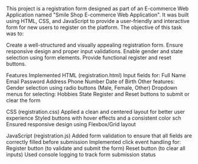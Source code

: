 This project is a registration form designed as part of an E-commerce Web Application named "Smile Shop E-commerce Web Application". It was built using HTML, CSS, and JavaScript to provide a user-friendly and interactive form for new users to register on the platform.
The objective of this task was to:

Create a well-structured and visually appealing registration form.
Ensure responsive design and proper input validations.
Enable gender and state selection using form elements.
Provide functional register and reset buttons.

Features Implemented
HTML (registration.html)
Input fields for:
Full Name
Email
Password
Address
Phone Number
Date of Birth
Other features:
Gender selection using radio buttons (Male, Female, Other)
Dropdown menus for selecting:
Hobbies
State
Register and Reset buttons to submit or clear the form

CSS (registration.css)
Applied a clean and centered layout for better user experience
Styled buttons with hover effects and a consistent color sch
Ensured responsive design using Flexbox/Grid layout

JavaScript (registration.js)
Added form validation to ensure that all fields are correctly filled before submission
Implemented click event handling for:
Register button (to validate and submit the form)
Reset button (to clear all inputs)
Used console logging to track form submission status
